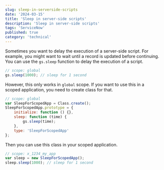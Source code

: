 ```yaml
---
slug: sleep-in-serverside-scripts
date: '2024-03-15'
title: 'Sleep in server-side scripts'
description: 'Sleep in server-side scripts'
tags: 'ServiceNow'
published: true
category: 'technical'
---
```


Sometimes you want to delay the execution of a server-side script. For example, you might want to wait until a record is updated before continuing. You can use the `gs.sleep` function to delay the execution of a script.

```js
// scope: global
gs.sleep(1000); // sleep for 1 second
```

However, this only works in `global` scope. If you want to use this in a scoped application, you need to create class for that.

```js
// scope: global
var SleepForScopedApp = Class.create();
SleepForScopedApp.prototype = {
	initialize: function () {},
	sleep: function (time) {
		gs.sleep(time);
	},
	type: 'SleepForScopedApp'
};
```

Then you can use this class in your scoped application.

```js
// scope: x_1234_my_app
var sleep = new SleepForScopedApp();
sleep.sleep(1000); // sleep for 1 second
```
